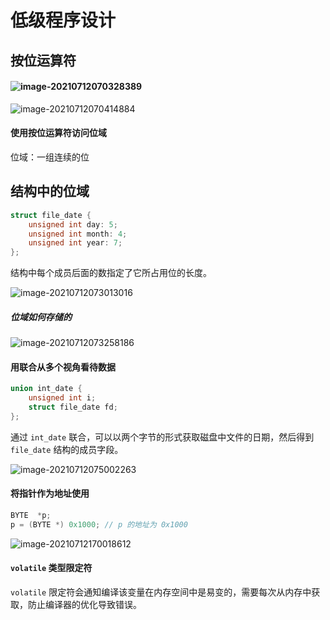 # 低级程序设计

## 按位运算符

#### ![image-20210712070328389](/home/bestmeliubin/dev/c_c++/c-programming-language-modern/docs/第20章-低级程序设计.assets/image-20210712070328389.png)

![image-20210712070414884](/home/bestmeliubin/dev/c_c++/c-programming-language-modern/docs/第20章-低级程序设计.assets/image-20210712070414884.png)

#### 使用按位运算符访问位域

位域：一组连续的位

## 结构中的位域

```c
struct file_date {
    unsigned int day: 5;
    unsigned int month: 4;
    unsigned int year: 7;
};
```

结构中每个成员后面的数指定了它所占用位的长度。

![image-20210712073013016](/home/bestmeliubin/dev/c_c++/c-programming-language-modern/docs/第20章-低级程序设计.assets/image-20210712073013016.png)

##### 位域如何存储的

![image-20210712073258186](/home/bestmeliubin/dev/c_c++/c-programming-language-modern/docs/第20章-低级程序设计.assets/image-20210712073258186.png)



#### 用联合从多个视角看待数据

```c
union int_date {
    unsigned int i;
    struct file_date fd;
};
```

通过 `int_date` 联合，可以以两个字节的形式获取磁盘中文件的日期，然后得到 `file_date` 结构的成员字段。

![image-20210712075002263](/home/bestmeliubin/dev/c_c++/c-programming-language-modern/docs/第20章-低级程序设计.assets/image-20210712075002263.png)

#### 将指针作为地址使用

```c
BYTE  *p;
p = (BYTE *) 0x1000; // p 的地址为 0x1000
```

![image-20210712170018612](/home/bestmeliubin/dev/c_c++/c-programming-language-modern/docs/第20章-低级程序设计.assets/image-20210712170018612.png)



#### `volatile` 类型限定符

`volatile` 限定符会通知编译该变量在内存空间中是易变的，需要每次从内存中获取，防止编译器的优化导致错误。





